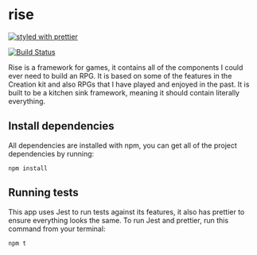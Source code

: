 # rise

[![styled with prettier](https://img.shields.io/badge/styled_with-prettier-ff69b4.svg)](https://github.com/prettier/prettier)

[![Build Status](https://travis-ci.org/AWildDevAppears/rise.svg?branch=master)](https://travis-ci.org/AWildDevAppears/rise)

Rise is a framework for games, it contains all of the components I could ever need to build an RPG. 
It is based on some of the features in the Creation kit and also RPGs that I have played and enjoyed in the past.
It is built to be a kitchen sink framework, meaning it should contain literally everything.

## Install dependencies

All dependencies are installed with npm, you can get all of the project dependencies by running:

```
npm install
```

## Running tests

This app uses Jest to run tests against its features, it also has prettier to ensure everything looks the same.
To run Jest and prettier, run this command from your terminal:

```
npm t
```
